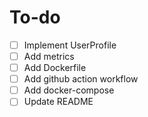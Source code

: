 # To-do

- [ ] Implement UserProfile
- [ ] Add metrics
- [ ] Add Dockerfile
- [ ] Add github action workflow
- [ ] Add docker-compose
- [ ] Update README
